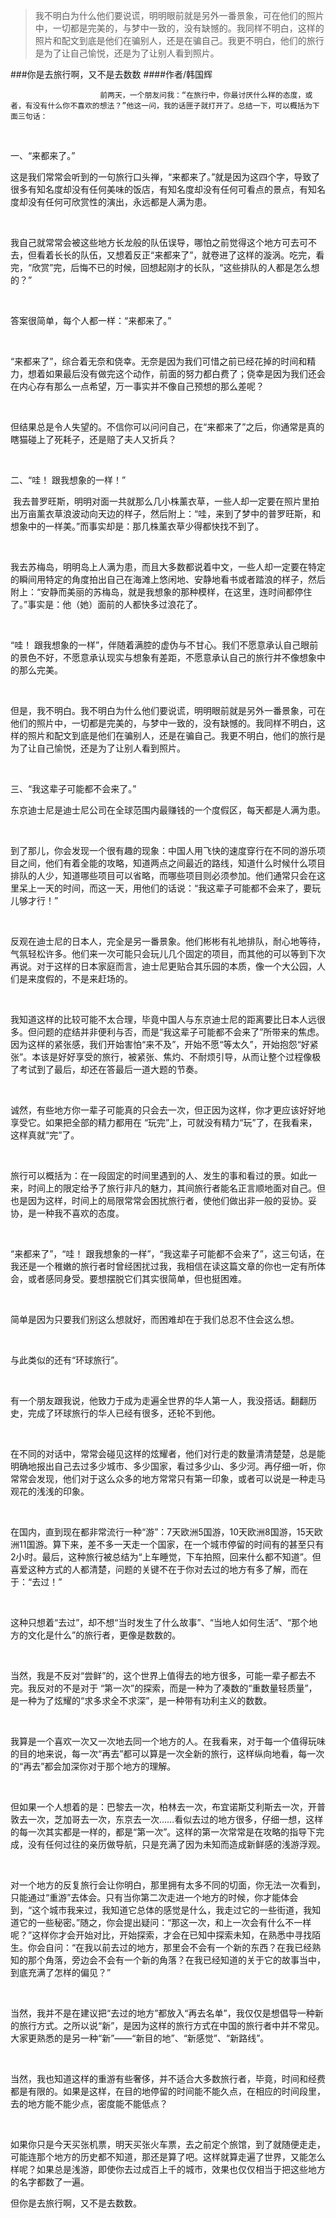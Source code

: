 > 我不明白为什么他们要说谎，明明眼前就是另外一番景象，可在他们的照片中，一切都是完美的，与梦中一致的，没有缺憾的。我同样不明白，这样的照片和配文到底是他们在骗别人，还是在骗自己。我更不明白，他们的旅行是为了让自己愉悦，还是为了让别人看到照片。

###你是去旅行啊，又不是去数数
####作者/韩国辉

						前两天，一个朋友问我：“在旅行中，你最讨厌什么样的态度，或者，有没有什么你不喜欢的想法？”他这一问，我的话匣子就打开了。总结一下，可以概括为下面三句话：
 
一、“来都来了。”
这是我们常常会听到的一句旅行口头禅，“来都来了。”就是因为这四个字，导致了很多有知名度却没有任何美味的饭店，有知名度却没有任何可看点的景点，有知名度却没有任何可欣赏性的演出，永远都是人满为患。
 
我自己就常常会被这些地方长龙般的队伍误导，哪怕之前觉得这个地方可去可不去，但看着长长的队伍，又想着反正“来都来了”，就卷进了这样的漩涡。吃完，看完，“欣赏”完，后悔不已的时候，回想起刚才的长队，“这些排队的人都是怎么想的？”
 
答案很简单，每个人都一样：“来都来了。”
 
“来都来了”，综合着无奈和侥幸。无奈是因为我们可惜之前已经花掉的时间和精力，想着如果最后没有做完这个动作，前面的努力都白费了；侥幸是因为我们还会在内心存有那么一点希望，万一事实并不像自己预想的那么差呢？
 
但结果总是令人失望的。不信你可以问问自己，在“来都来了”之后，你通常是真的瞎猫碰上了死耗子，还是赔了夫人又折兵？
 
二、“哇！ 跟我想象的一样！”
 我去普罗旺斯，明明对面一共就那么几小株薰衣草，一些人却一定要在照片里拍出万亩薰衣草浪波动向天边的样子，然后附上：“哇，来到了梦中的普罗旺斯，和想象中的一样美。”而事实却是：那几株薰衣草少得都快找不到了。
 
我去苏梅岛，明明岛上人满为患，而且大多数都说着中文，一些人却一定要在特定的瞬间用特定的角度拍出自己在海滩上悠闲地、安静地看书或者踏浪的样子，然后附上：“安静而美丽的苏梅岛，就是我想象的那种模样，在这里，连时间都停住了。”事实是：他（她）面前的人都快多过浪花了。
 
“哇！ 跟我想象的一样”，伴随着满腔的虚伪与不甘心。我们不愿意承认自己眼前的景色不好，不愿意承认现实与想象有差距，不愿意承认自己的旅行并不像想象中的那么完美。
 
但是，我不明白。我不明白为什么他们要说谎，明明眼前就是另外一番景象，可在他们的照片中，一切都是完美的，与梦中一致的，没有缺憾的。我同样不明白，这样的照片和配文到底是他们在骗别人，还是在骗自己。我更不明白，他们的旅行是为了让自己愉悦，还是为了让别人看到照片。
 
三、“我这辈子可能都不会来了。”
东京迪士尼是迪士尼公司在全球范围内最赚钱的一个度假区，每天都是人满为患。
 
到了那儿，你会发现一个很有趣的现象：中国人用飞快的速度穿行在不同的游乐项目之间，他们有着全能的攻略，知道两点之间最近的路线，知道什么时候什么项目排队的人少，知道哪些项目可以省略，而哪些项目则必须参加。他们通常只会在这里呆上一天的时间，而这一天，用他们的话说：“我这辈子可能都不会来了，要玩儿够才行！”
 
反观在迪士尼的日本人，完全是另一番景象。他们彬彬有礼地排队，耐心地等待，气氛轻松许多。他们来一次可能只会玩儿几个固定的项目，而其他的可以等到下次再说。对于这样的日本家庭而言，迪士尼更贴合其乐园的本质，像一个大公园，人们是来度假的，不是来赶场的。
 
我知道这样的比较可能不太合理，毕竟中国人与东京迪士尼的距离要比日本人远很多。但问题的症结并非便利与否，而是“我这辈子可能都不会来了”所带来的焦虑。因为这样的紧张感，我们开始害怕“来不及”，开始不愿“等太久”，开始抱怨“好紧张”。本该是好好享受的旅行，被紧张、焦灼、不耐烦引导，从而让整个过程像极了考试到了最后，却还在答最后一道大题的节奏。
 
诚然，有些地方你一辈子可能真的只会去一次，但正因为这样，你才更应该好好地享受它。如果把全部的精力都用在 “玩完”上，可就没有精力“玩”了，在我看来，这样真就“完”了。
 
旅行可以概括为：在一段固定的时间里遇到的人、发生的事和看过的景。如此一来，时间上的限定给予了旅行非凡的魅力，其间旅行者能名正言顺地面对自己。但也是因为这样，时间上的局限常常会困扰旅行者，使他们做出非一般的妥协。妥协，是一种我不喜欢的态度。
 
“来都来了”，“哇！ 跟我想象的一样”，“我这辈子可能都不会来了”，这三句话，在我还是一个稚嫩的旅行者时曾经困扰过我，我相信在读这篇文章的你也一定有所体会，或者感同身受。要想摆脱它们其实很简单，但也挺困难。
 
简单是因为只要我们别这么想就好，而困难却在于我们总忍不住会这么想。
 
与此类似的还有“环球旅行”。
 
有一个朋友跟我说，他致力于成为走遍全世界的华人第一人，我没搭话。翻翻历史，完成了环球旅行的华人已经有很多，还轮不到他。
 
在不同的对话中，常常会碰见这样的炫耀者，他们对行走的数量清清楚楚，总是能明确地报出自己去过多少城市、多少国家，看过多少山、多少河。再仔细一听，你常常会发现，他们对于这么众多的地方常常只有第一印象，或者可以说是一种走马观花的浅浅的印象。
 
在国内，直到现在都非常流行一种“游”：7天欧洲5国游，10天欧洲8国游，15天欧洲11国游。算下来，差不多一天走一个国家，在一个城市停留的时间有的甚至只有2小时。最后，这种旅行被总结为“上车睡觉，下车拍照，回来什么都不知道”。但喜爱这种方式的人都清楚，问题的关键不在于你对去过的地方有多了解，而在于：“去过！”
 
这种只想着“去过”，却不想“当时发生了什么故事”、“当地人如何生活”、“那个地方的文化是什么”的旅行者，更像是数数的。
 
当然，我是不反对“尝鲜”的，这个世界上值得去的地方很多，可能一辈子都去不完。我反对的不是对于 “第一次”的探索，而是一种为了凑数的“重数量轻质量”，是一种为了炫耀的“求多求全不求深”，是一种带有功利主义的数数。
 
我算是一个喜欢一次又一次地去同一个地方的人。在我看来，对于每一个值得玩味的目的地来说，每一次“再去”都可以算是一次全新的旅行，这样纵向地看，每一次的“再去”都会加深你对于那个地方的理解。
 
但如果一个人想着的是：巴黎去一次，柏林去一次，布宜诺斯艾利斯去一次，开普敦去一次，芝加哥去一次，东京去一次……看似去过的地方很多，仔细一想，这样的每一次其实都是一样的，都是“第一次”。这样的第一次常常是在攻略的指导下完成，没有任何过往的亲历做导航，只是充满了因为未知而造成新鲜感的浅游浮观。
 
对一个地方的反复旅行会让你明白，那里拥有太多不同的切面，你无法一次看到，只能通过“重游”去体会。只有当你第二次走进一个地方的时候，你才能体会到，“这个城市我来过，我知道它总体的感觉是什么，我走过它的一些街道，我知道它的一些秘密。”随之，你会提出疑问：“那这一次，和上一次会有什么不一样呢？”这样你才会开始对比，开始探索，才会在已知中探索未知，在熟悉中寻找陌生。你会自问：“在我以前去过的地方，那里会不会有一个新的东西？在我已经熟知的那个角落，旁边会不会有一个新的角落？在我已经知道的关于它的故事当中，到底充满了怎样的偏见？”
 
当然，我并不是在建议把“去过的地方”都放入“再去名单”，我仅仅是想倡导一种新的旅行方式。之所以说“新”，是因为这样的旅行方式在中国的旅行者中并不常见。大家更熟悉的是另一种“新”——“新目的地”、“新感觉”、“新路线”。
 
当然，我也知道这样的重游有些奢侈，并不适合大多数旅行者，毕竟，时间和经费都是有限的。如果是这样，在目的地停留的时间能不能久点，在相应的时间段里，去的地方能不能少点，密度能不能低点？
 
如果你只是今天买张机票，明天买张火车票，去之前定个旅馆，到了就随便走走，可能连那个地方的历史都不知道，那还是算了吧。这样就算走遍了世界，又能怎么样呢？如果总是浅游，即使你去过成百上千的城市，效果也仅仅相当于把这些地方的名字都数了一遍。

但你是去旅行啊，又不是去数数。			  		